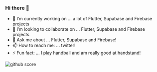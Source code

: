 ### Hi there 👋


- 🔭 I’m currently working on ... a lot of Flutter, Supabase and Firebase projects
- 👯 I’m looking to collaborate on ... Flutter, Supabase and Firebase projects
- 💬 Ask me about ... Flutter, Supabase and Firebase!
- 📫 How to reach me: ... twitter!
- ⚡ Fun fact: ... I play handball and am really good at handstand!

<img src="https://github-readme-stats.vercel.app/api?username=dshukertjr&theme=vue-dark&show_icons=true" alt="github score" />
